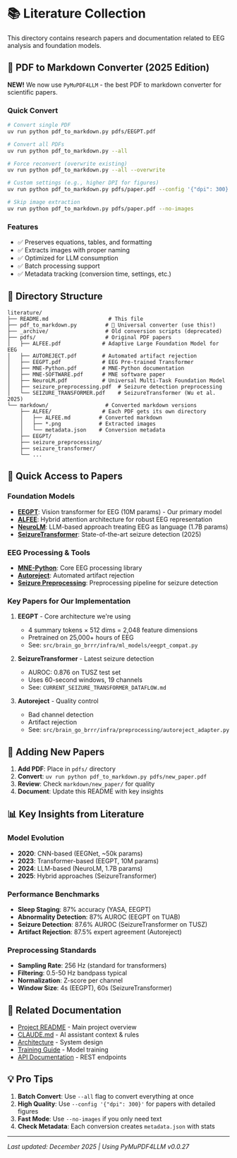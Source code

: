 # 📚 Literature Collection

This directory contains research papers and documentation related to EEG analysis and foundation models.

## 🚀 PDF to Markdown Converter (2025 Edition)

**NEW!** We now use `PyMuPDF4LLM` - the best PDF to markdown converter for scientific papers.

### Quick Convert

```bash
# Convert single PDF
uv run python pdf_to_markdown.py pdfs/EEGPT.pdf

# Convert all PDFs
uv run python pdf_to_markdown.py --all

# Force reconvert (overwrite existing)
uv run python pdf_to_markdown.py --all --overwrite

# Custom settings (e.g., higher DPI for figures)
uv run python pdf_to_markdown.py pdfs/paper.pdf --config '{"dpi": 300}'

# Skip image extraction
uv run python pdf_to_markdown.py pdfs/paper.pdf --no-images
```

### Features
- ✅ Preserves equations, tables, and formatting
- ✅ Extracts images with proper naming
- ✅ Optimized for LLM consumption
- ✅ Batch processing support
- ✅ Metadata tracking (conversion time, settings, etc.)

## 📁 Directory Structure

```
literature/
├── README.md                   # This file
├── pdf_to_markdown.py         # 🚀 Universal converter (use this!)
├── _archive/                  # Old conversion scripts (deprecated)
├── pdfs/                      # Original PDF papers
│   ├── ALFEE.pdf             # Adaptive Large Foundation Model for EEG
│   ├── AUTOREJECT.pdf        # Automated artifact rejection
│   ├── EEGPT.pdf             # EEG Pre-trained Transformer
│   ├── MNE-Python.pdf        # MNE-Python documentation
│   ├── MNE-SOFTWARE.pdf      # MNE software paper
│   ├── NeuroLM.pdf           # Universal Multi-Task Foundation Model
│   ├── seizure_preprocessing.pdf  # Seizure detection preprocessing
│   └── SEIZURE_TRANSFORMER.pdf    # SeizureTransformer (Wu et al. 2025)
└── markdown/                  # Converted markdown versions
    ├── ALFEE/                # Each PDF gets its own directory
    │   ├── ALFEE.md         # Converted markdown
    │   ├── *.png            # Extracted images
    │   └── metadata.json    # Conversion metadata
    ├── EEGPT/
    ├── seizure_preprocessing/
    ├── seizure_transformer/
    └── ...
```

## 📖 Quick Access to Papers

### Foundation Models
- **[EEGPT](markdown/EEGPT/)**: Vision transformer for EEG (10M params) - Our primary model
- **[ALFEE](markdown/ALFEE/)**: Hybrid attention architecture for robust EEG representation
- **[NeuroLM](markdown/NeuroLM/)**: LLM-based approach treating EEG as language (1.7B params)
- **[SeizureTransformer](markdown/seizure_transformer/)**: State-of-the-art seizure detection (2025)

### EEG Processing & Tools
- **[MNE-Python](markdown/MNE-Python/)**: Core EEG processing library
- **[Autoreject](markdown/autoreject/)**: Automated artifact rejection
- **[Seizure Preprocessing](markdown/seizure_preprocessing/)**: Preprocessing pipeline for seizure detection

### Key Papers for Our Implementation

1. **EEGPT** - Core architecture we're using
   - 4 summary tokens × 512 dims = 2,048 feature dimensions
   - Pretrained on 25,000+ hours of EEG
   - See: `src/brain_go_brrr/infra/ml_models/eegpt_compat.py`

2. **SeizureTransformer** - Latest seizure detection
   - AUROC: 0.876 on TUSZ test set
   - Uses 60-second windows, 19 channels
   - See: `CURRENT_SEIZURE_TRANSFORMER_DATAFLOW.md`

3. **Autoreject** - Quality control
   - Bad channel detection
   - Artifact rejection
   - See: `src/brain_go_brrr/infra/preprocessing/autoreject_adapter.py`

## 🔧 Adding New Papers

1. **Add PDF**: Place in `pdfs/` directory
2. **Convert**: `uv run python pdf_to_markdown.py pdfs/new_paper.pdf`
3. **Review**: Check `markdown/new_paper/` for quality
4. **Document**: Update this README with key insights

## 📊 Key Insights from Literature

### Model Evolution
- **2020**: CNN-based (EEGNet, ~50k params)
- **2023**: Transformer-based (EEGPT, 10M params)
- **2024**: LLM-based (NeuroLM, 1.7B params)
- **2025**: Hybrid approaches (SeizureTransformer)

### Performance Benchmarks
- **Sleep Staging**: 87% accuracy (YASA, EEGPT)
- **Abnormality Detection**: 87% AUROC (EEGPT on TUAB)
- **Seizure Detection**: 87.6% AUROC (SeizureTransformer on TUSZ)
- **Artifact Rejection**: 87.5% expert agreement (Autoreject)

### Preprocessing Standards
- **Sampling Rate**: 256 Hz (standard for transformers)
- **Filtering**: 0.5-50 Hz bandpass typical
- **Normalization**: Z-score per channel
- **Window Size**: 4s (EEGPT), 60s (SeizureTransformer)

## 🔗 Related Documentation

- [Project README](../README.md) - Main project overview
- [CLAUDE.md](../CLAUDE.md) - AI assistant context & rules
- [Architecture](../docs/ARCHITECTURE.md) - System design
- [Training Guide](../docs/TRAINING.md) - Model training
- [API Documentation](../docs/API.md) - REST endpoints

## 💡 Pro Tips

1. **Batch Convert**: Use `--all` flag to convert everything at once
2. **High Quality**: Use `--config '{"dpi": 300}'` for papers with detailed figures
3. **Fast Mode**: Use `--no-images` if you only need text
4. **Check Metadata**: Each conversion creates `metadata.json` with stats

---
*Last updated: December 2025 | Using PyMuPDF4LLM v0.0.27*